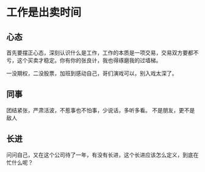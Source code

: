 # 工作是出卖时间

## 心态

首先要摆正心态，深刻认识什么是工作，工作的本质是一项交易，交易双方要都不亏，这个买卖才稳定。你有你的张良计，我也得琢磨我的过墙梯。

一没期权，二没股票，加班到感动自己，哥们演戏可以，别入戏太深了。

## 同事

团结紧张，严肃活波，不惹事也不怕事，少说话，多听多看。
不是朋友，更不是敌人

## 长进

问问自己，又在这个公司待了一年，有没有长进，这个长进应该怎么定义，到底在忙什么呢？

